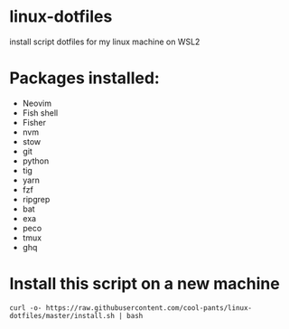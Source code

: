# linux-dotfiles

install script dotfiles for my linux machine on WSL2

# Packages installed:

- Neovim
- Fish shell
- Fisher
- nvm
- stow
- git
- python
- tig
- yarn
- fzf
- ripgrep
- bat
- exa
- peco
- tmux
- ghq

# Install this script on a new machine

```shell
curl -o- https://raw.githubusercontent.com/cool-pants/linux-dotfiles/master/install.sh | bash
```
